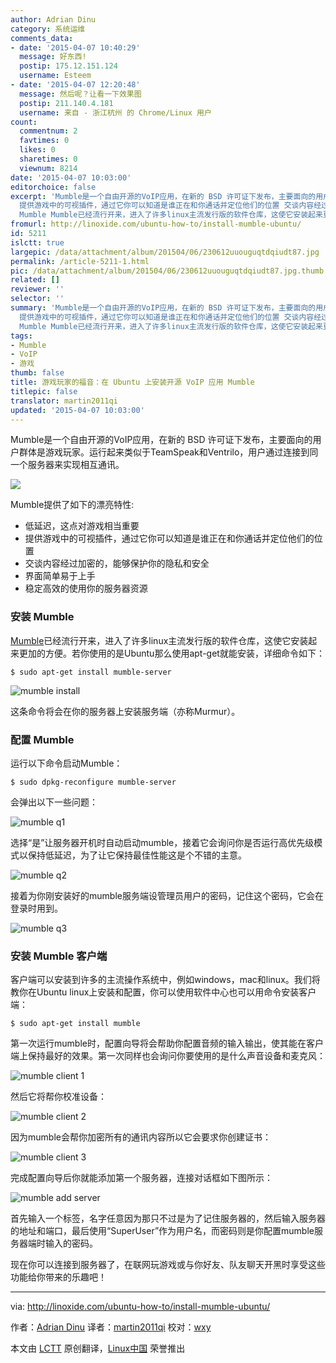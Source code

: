 ```yaml
---
author: Adrian Dinu
category: 系统运维
comments_data:
- date: '2015-04-07 10:40:29'
  message: 好东西!
  postip: 175.12.151.124
  username: Esteem
- date: '2015-04-07 12:20:48'
  message: 然后呢？让看一下效果图
  postip: 211.140.4.181
  username: 来自 - 浙江杭州 的 Chrome/Linux 用户
count:
  commentnum: 2
  favtimes: 0
  likes: 0
  sharetimes: 0
  viewnum: 8214
date: '2015-04-07 10:03:00'
editorchoice: false
excerpt: 'Mumble是一个自由开源的VoIP应用，在新的 BSD 许可证下发布，主要面向的用户群体是游戏玩家。运行起来类似于TeamSpeak和Ventrilo，用户通过连接到同一个服务器来实现相互通讯。  Mumble提供了如下的漂亮特性:  低延迟，这点对游戏相当重要
  提供游戏中的可视插件，通过它你可以知道是谁正在和你通话并定位他们的位置 交谈内容经过加密的，能够保护你的隐私和安全 界面简单易于上手 稳定高效的使用你的服务器资源  安装
  Mumble Mumble已经流行开来，进入了许多linux主流发行版的软件仓库，这使它安装起来更加的方便。若你使用的是Ubuntu那么'
fromurl: http://linoxide.com/ubuntu-how-to/install-mumble-ubuntu/
id: 5211
islctt: true
largepic: /data/attachment/album/201504/06/230612uuouguqtdqiudt87.jpg
permalink: /article-5211-1.html
pic: /data/attachment/album/201504/06/230612uuouguqtdqiudt87.jpg.thumb.jpg
related: []
reviewer: ''
selector: ''
summary: 'Mumble是一个自由开源的VoIP应用，在新的 BSD 许可证下发布，主要面向的用户群体是游戏玩家。运行起来类似于TeamSpeak和Ventrilo，用户通过连接到同一个服务器来实现相互通讯。  Mumble提供了如下的漂亮特性:  低延迟，这点对游戏相当重要
  提供游戏中的可视插件，通过它你可以知道是谁正在和你通话并定位他们的位置 交谈内容经过加密的，能够保护你的隐私和安全 界面简单易于上手 稳定高效的使用你的服务器资源  安装
  Mumble Mumble已经流行开来，进入了许多linux主流发行版的软件仓库，这使它安装起来更加的方便。若你使用的是Ubuntu那么'
tags:
- Mumble
- VoIP
- 游戏
thumb: false
title: 游戏玩家的福音：在 Ubuntu 上安装开源 VoIP 应用 Mumble
titlepic: false
translator: martin2011qi
updated: '2015-04-07 10:03:00'
---
```


Mumble是一个自由开源的VoIP应用，在新的 BSD 许可证下发布，主要面向的用户群体是游戏玩家。运行起来类似于TeamSpeak和Ventrilo，用户通过连接到同一个服务器来实现相互通讯。


![](/data/attachment/album/201504/06/230612uuouguqtdqiudt87.jpg)


Mumble提供了如下的漂亮特性:


* 低延迟，这点对游戏相当重要
* 提供游戏中的可视插件，通过它你可以知道是谁正在和你通话并定位他们的位置
* 交谈内容经过加密的，能够保护你的隐私和安全
* 界面简单易于上手
* 稳定高效的使用你的服务器资源


### 安装 Mumble


[Mumble](http://wiki.mumble.info/wiki/Main_Page)已经流行开来，进入了许多linux主流发行版的软件仓库，这使它安装起来更加的方便。若你使用的是Ubuntu那么使用apt-get就能安装，详细命令如下：



```
$ sudo apt-get install mumble-server

```

![mumble install](/data/attachment/album/201504/06/230618ymdimeq47ps4futi.jpg)


这条命令将会在你的服务器上安装服务端（亦称Murmur）。


### 配置 Mumble


运行以下命令启动Mumble：



```
$ sudo dpkg-reconfigure mumble-server

```

会弹出以下一些问题：


![mumble q1](/data/attachment/album/201504/06/230619y230yodoemb1oh7y.jpg)


选择“是”让服务器开机时自动启动mumble，接着它会询问你是否运行高优先级模式以保持低延迟，为了让它保持最佳性能这是个不错的主意。


![mumble q2](/data/attachment/album/201504/06/230621vng4nhapaqg3jhzq.jpg)


接着为你刚安装好的mumble服务端设管理员用户的密码，记住这个密码，它会在登录时用到。


![mumble q3](/data/attachment/album/201504/06/230622b7m7im3o7n6rgbv2.jpg)


### 安装 Mumble 客户端


客户端可以安装到许多的主流操作系统中，例如windows，mac和linux。我们将教你在Ubuntu linux上安装和配置，你可以使用软件中心也可以用命令安装客户端：



```
$ sudo apt-get install mumble

```

第一次运行mumble时，配置向导将会帮助你配置音频的输入输出，使其能在客户端上保持最好的效果。第一次同样也会询问你要使用的是什么声音设备和麦克风：


![mumble client 1](/data/attachment/album/201504/06/230624lqcc27ceclihcno3.jpg)


然后它将帮你校准设备：


![mumble client 2](/data/attachment/album/201504/06/230627j0gpmopmdpd6c06t.jpg)


因为mumble会帮你加密所有的通讯内容所以它会要求你创建证书：


![mumble client 3](/data/attachment/album/201504/06/230630d2hr84o4frw4sa0g.jpg)


完成配置向导后你就能添加第一个服务器，连接对话框如下图所示：


![mumble add server](/data/attachment/album/201504/06/230632ext483b5xdu5dlm3.jpg)


首先输入一个标签，名字任意因为那只不过是为了记住服务器的，然后输入服务器的地址和端口，最后使用“SuperUser”作为用户名，而密码则是你配置mumble服务器端时输入的密码。


现在你可以连接到服务器了，在联网玩游戏或与你好友、队友聊天开黑时享受这些功能给你带来的乐趣吧！




---


via: <http://linoxide.com/ubuntu-how-to/install-mumble-ubuntu/>


作者：[Adrian Dinu](http://linoxide.com/author/adriand/) 译者：[martin2011qi](https://github.com/martin2011qi) 校对：[wxy](https://github.com/wxy)


本文由 [LCTT](https://github.com/LCTT/TranslateProject) 原创翻译，[Linux中国](http://linux.cn/) 荣誉推出